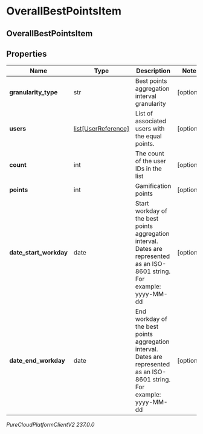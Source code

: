# OverallBestPointsItem

## OverallBestPointsItem

## Properties

|Name | Type | Description | Notes|
|------------ | ------------- | ------------- | -------------|
| **granularity_type** | str | Best points aggregation interval granularity | [optional] |
| **users** | [list[UserReference]](UserReference) | List of associated users with the equal points. | [optional] |
| **count** | int | The count of the user IDs in the list | [optional] |
| **points** | int | Gamification points | [optional] |
| **date_start_workday** | date | Start workday of the best points aggregation interval. Dates are represented as an ISO-8601 string. For example: yyyy-MM-dd | [optional] |
| **date_end_workday** | date | End workday of the best points aggregation interval. Dates are represented as an ISO-8601 string. For example: yyyy-MM-dd | [optional] |



_PureCloudPlatformClientV2 237.0.0_
